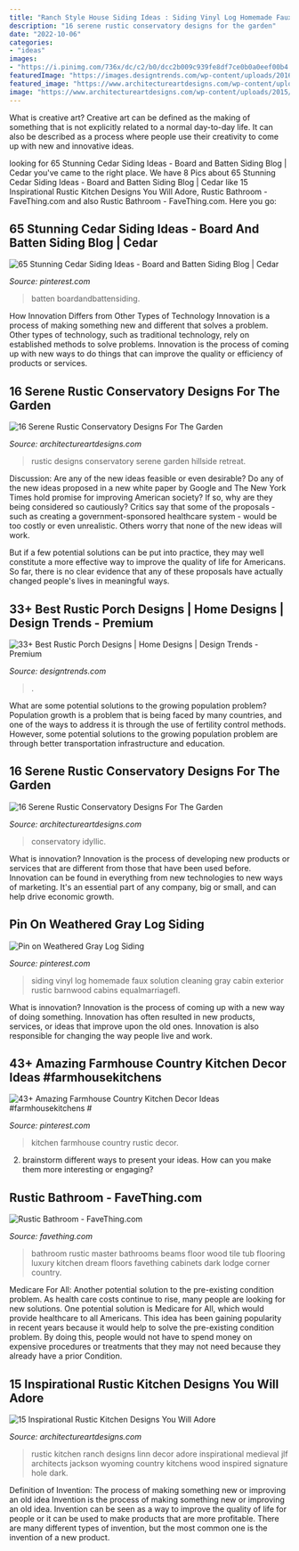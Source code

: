 ```yaml
---
title: "Ranch Style House Siding Ideas : Siding Vinyl Log Homemade Faux Solution Cleaning Gray Cabin Exterior Rustic Barnwood Cabins Equalmarriagefl"
description: "16 serene rustic conservatory designs for the garden"
date: "2022-10-06"
categories:
- "ideas"
images:
- "https://i.pinimg.com/736x/dc/c2/b0/dcc2b009c939fe8df7ce0b0a0eef00b4.jpg"
featuredImage: "https://images.designtrends.com/wp-content/uploads/2016/02/19112124/Vintage-Style-Rustic-Porch-Design.jpg"
featured_image: "https://www.architectureartdesigns.com/wp-content/uploads/2015/05/16-Serene-Rustic-Conservatory-Designs-For-The-Garden-2-630x948.jpg"
image: "https://www.architectureartdesigns.com/wp-content/uploads/2015/05/16-Serene-Rustic-Conservatory-Designs-For-The-Garden-2-630x948.jpg"
---
```



What is creative art?
Creative art can be defined as the making of something that is not explicitly related to a normal day-to-day life. It can also be described as a process where people use their creativity to come up with new and innovative ideas.

	

		
looking for 65 Stunning Cedar Siding Ideas - Board and Batten Siding Blog | Cedar you've came to the right place. We have 8 Pics about 65 Stunning Cedar Siding Ideas - Board and Batten Siding Blog | Cedar like 15 Inspirational Rustic Kitchen Designs You Will Adore, Rustic Bathroom - FaveThing.com and also Rustic Bathroom - FaveThing.com. Here you go:
		
    
## 65 Stunning Cedar Siding Ideas - Board And Batten Siding Blog | Cedar

<img loading=lazy src="https://i.pinimg.com/736x/95/f0/98/95f09803deaae9a91664ed20b605ed81.jpg" onerror="this.onerror=null;this.src='https://tse1.mm.bing.net/th?id=OIP.gb6Sz6TqIdPaG7OIDOZdNwHaKt&amp;pid=15.1';" alt="65 Stunning Cedar Siding Ideas - Board and Batten Siding Blog | Cedar">

_Source: pinterest.com_

>batten boardandbattensiding. 

	

How Innovation Differs from Other Types of Technology
Innovation is a process of making something new and different that solves a problem. Other types of technology, such as traditional technology, rely on established methods to solve problems. Innovation is the process of coming up with new ways to do things that can improve the quality or efficiency of products or services.

    
## 16 Serene Rustic Conservatory Designs For The Garden

<img loading=lazy src="https://www.architectureartdesigns.com/wp-content/uploads/2015/05/16-Serene-Rustic-Conservatory-Designs-For-The-Garden-2-630x948.jpg" onerror="this.onerror=null;this.src='https://tse1.mm.bing.net/th?id=OIP.2jR1_l4JxBpJmIrLUC6N0QHaLJ&amp;pid=15.1';" alt="16 Serene Rustic Conservatory Designs For The Garden">

_Source: architectureartdesigns.com_

>rustic designs conservatory serene garden hillside retreat. 

	

Discussion: Are any of the new ideas feasible or even desirable?
Do any of the new ideas proposed in a new white paper by Google and The New York Times hold promise for improving American society? If so, why are they being considered so cautiously?
Critics say that some of the proposals - such as creating a government-sponsored healthcare system - would be too costly or even unrealistic. Others worry that none of the new ideas will work.

But if a few potential solutions can be put into practice, they may well constitute a more effective way to improve the quality of life for Americans. So far, there is no clear evidence that any of these proposals have actually changed people's lives in meaningful ways.

    
## 33+ Best Rustic Porch Designs | Home Designs | Design Trends - Premium

<img loading=lazy src="https://images.designtrends.com/wp-content/uploads/2016/02/19112124/Vintage-Style-Rustic-Porch-Design.jpg" onerror="this.onerror=null;this.src='https://tse3.mm.bing.net/th?id=OIP.u3NM4Abf1Iq8HdZY5e19tAHaLH&amp;pid=15.1';" alt="33+ Best Rustic Porch Designs | Home Designs | Design Trends - Premium">

_Source: designtrends.com_

>. 

	

What are some potential solutions to the growing population problem?
Population growth is a problem that is being faced by many countries, and one of the ways to address it is through the use of fertility control methods. However, some potential solutions to the growing population problem are through better transportation infrastructure and education.

    
## 16 Serene Rustic Conservatory Designs For The Garden

<img loading=lazy src="https://www.architectureartdesigns.com/wp-content/uploads/2015/05/16-Serene-Rustic-Conservatory-Designs-For-The-Garden-8.jpg" onerror="this.onerror=null;this.src='https://tse2.mm.bing.net/th?id=OIP.35FD0Bbe1S4x9o6DZA13VQHaE8&amp;pid=15.1';" alt="16 Serene Rustic Conservatory Designs For The Garden">

_Source: architectureartdesigns.com_

>conservatory idyllic. 

	

What is innovation?
Innovation is the process of developing new products or services that are different from those that have been used before. Innovation can be found in everything from new technologies to new ways of marketing. It's an essential part of any company, big or small, and can help drive economic growth.

    
## Pin On Weathered Gray Log Siding

<img loading=lazy src="https://i.pinimg.com/736x/4c/bb/fd/4cbbfd826f34fb54f3d71768f77261e9.jpg" onerror="this.onerror=null;this.src='https://tse1.mm.bing.net/th?id=OIP.3n45T393fzOGdkMMguZHvQHaJ3&amp;pid=15.1';" alt="Pin on Weathered Gray Log Siding">

_Source: pinterest.com_

>siding vinyl log homemade faux solution cleaning gray cabin exterior rustic barnwood cabins equalmarriagefl. 

	

What is innovation?
Innovation is the process of coming up with a new way of doing something. Innovation has often resulted in new products, services, or ideas that improve upon the old ones. Innovation is also responsible for changing the way people live and work.

    
## 43+ Amazing Farmhouse Country Kitchen Decor Ideas #farmhousekitchens #

<img loading=lazy src="https://i.pinimg.com/736x/dc/c2/b0/dcc2b009c939fe8df7ce0b0a0eef00b4.jpg" onerror="this.onerror=null;this.src='https://tse1.mm.bing.net/th?id=OIP.QhJZ9Tnxxivz20yzlAd9rAHaKU&amp;pid=15.1';" alt="43+ Amazing Farmhouse Country Kitchen Decor Ideas #farmhousekitchens #">

_Source: pinterest.com_

>kitchen farmhouse country rustic decor. 

	

2. brainstorm different ways to present your ideas. How can you make them more interesting or engaging?

    
## Rustic Bathroom - FaveThing.com

<img loading=lazy src="http://www.favething.com/uploads/images/main-fave-images/rustic_bathroom_1-1.jpg" onerror="this.onerror=null;this.src='https://tse4.mm.bing.net/th?id=OIP.8iLicGrtzj6GRTJhzK1hYQAAAA&amp;pid=15.1';" alt="Rustic Bathroom - FaveThing.com">

_Source: favething.com_

>bathroom rustic master bathrooms beams floor wood tile tub flooring luxury kitchen dream floors favething cabinets dark lodge corner country. 

	

Medicare For All: Another potential solution to the pre-existing condition problem.
As health care costs continue to rise, many people are looking for new solutions. One potential solution is Medicare for All, which would provide healthcare to all Americans. This idea has been gaining popularity in recent years because it would help to solve the pre-existing condition problem. By doing this, people would not have to spend money on expensive procedures or treatments that they may not need because they already have a prior Condition.

    
## 15 Inspirational Rustic Kitchen Designs You Will Adore

<img loading=lazy src="https://www.architectureartdesigns.com/wp-content/uploads/2016/08/15-Inspirational-Rustic-Kitchen-Designs-You-Will-Adore-9.jpg" onerror="this.onerror=null;this.src='https://tse1.mm.bing.net/th?id=OIP.se_YsRxuMW1iFJOxGAH6CAHaE8&amp;pid=15.1';" alt="15 Inspirational Rustic Kitchen Designs You Will Adore">

_Source: architectureartdesigns.com_

>rustic kitchen ranch designs linn decor adore inspirational medieval jlf architects jackson wyoming country kitchens wood inspired signature hole dark. 

	

Definition of Invention: The process of making something new or improving an old idea
Invention is the process of making something new or improving an old idea. Invention can be seen as a way to improve the quality of life for people or it can be used to make products that are more profitable. There are many different types of invention, but the most common one is the invention of a new product.

